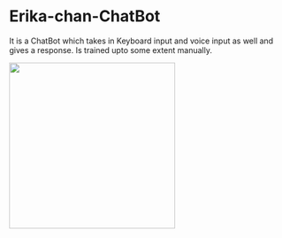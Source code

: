 # Erika-chan-ChatBot
It is a ChatBot which takes in 
Keyboard input and voice input as well
and gives a response. 
Is trained upto some extent manually.


<!-- ![Erika-Chan](https://imgur.com/02VG9gr.jpg) -->
<img src="https://imgur.com/02VG9gr.jpg" style="width: 300px"/>

